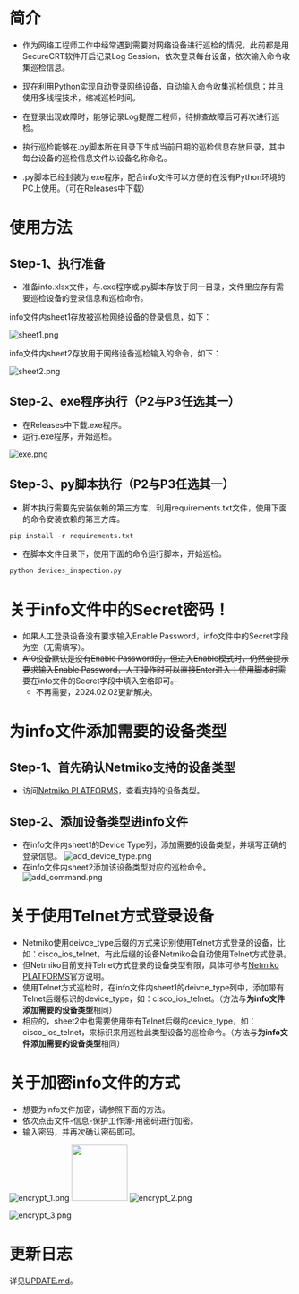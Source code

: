 # 简介

- 作为网络工程师工作中经常遇到需要对网络设备进行巡检的情况，此前都是用SecureCRT软件开启记录Log Session，依次登录每台设备，依次输入命令收集巡检信息。
  
- 现在利用Python实现自动登录网络设备，自动输入命令收集巡检信息；并且使用多线程技术，缩减巡检时间。
  
- 在登录出现故障时，能够记录Log提醒工程师，待排查故障后可再次进行巡检。

- 执行巡检能够在.py脚本所在目录下生成当前日期的巡检信息存放目录，其中每台设备的巡检信息文件以设备名称命名。

- .py脚本已经封装为.exe程序，配合info文件可以方便的在没有Python环境的PC上使用。（可在Releases中下载）

# 使用方法

## Step-1、执行准备

- 准备info.xlsx文件，与.exe程序或.py脚本存放于同一目录，文件里应存有需要巡检设备的登录信息和巡检命令。

info文件内sheet1存放被巡检网络设备的登录信息，如下：

![sheet1.png](https://github.com/icefire-ken/devices_inspection/blob/main/images/sheet1.png?raw=true)

info文件内sheet2存放用于网络设备巡检输入的命令，如下：

![sheet2.png](https://github.com/icefire-ken/devices_inspection/blob/main/images/sheet2.png?raw=true)

## Step-2、exe程序执行（P2与P3任选其一）

- 在Releases中下载.exe程序。
- 运行.exe程序，开始巡检。

![exe.png](https://github.com/icefire-ken/devices_inspection/blob/main/images/exe.png?raw=true)

## Step-3、py脚本执行（P2与P3任选其一）

- 脚本执行需要先安装依赖的第三方库，利用requirements.txt文件，使用下面的命令安装依赖的第三方库。

```python
pip install -r requirements.txt
```

- 在脚本文件目录下，使用下面的命令运行脚本，开始巡检。

```python
python devices_inspection.py
```

# 关于info文件中的Secret密码！

- 如果人工登录设备没有要求输入Enable Password，info文件中的Secret字段为空（无需填写）。
- ~~A10设备默认是没有Enable Password的，但进入Enable模式时，仍然会提示要求输入Enable Password，人工操作时可以直接Enter进入；使用脚本时需要在info文件的Secret字段中填入空格即可。~~
  - 不再需要，2024.02.02更新解决。

# 为info文件添加需要的设备类型

## Step-1、首先确认Netmiko支持的设备类型

- 访问[Netmiko PLATFORMS](https://github.com/ktbyers/netmiko/blob/develop/PLATFORMS.md)，查看支持的设备类型。

## Step-2、添加设备类型进info文件

- 在info文件内sheet1的Device Type列，添加需要的设备类型，并填写正确的登录信息。
![add_device_type.png](https://github.com/icefire-ken/devices_inspection/blob/main/images/add_device_type.png?raw=true)
- 在info文件内sheet2添加该设备类型对应的巡检命令。
![add_command.png](https://github.com/icefire-ken/devices_inspection/blob/main/images/add_command.png?raw=true)

# 关于使用Telnet方式登录设备

- Netmiko使用deivce_type后缀的方式来识别使用Telnet方式登录的设备，比如：cisco_ios_telnet，有此后缀的设备Netmiko会自动使用Telnet方式登录。
- 但Netmiko目前支持Telnet方式登录的设备类型有限，具体可参考[Netmiko PLATFORMS](https://github.com/ktbyers/netmiko/blob/develop/PLATFORMS.md)官方说明。
- 使用Telnet方式巡检时，在info文件内sheet1的deivce_type列中，添加带有Telnet后缀标识的device_type，如：cisco_ios_telnet。（方法与**为info文件添加需要的设备类型**相同）
- 相应的，sheet2中也需要使用带有Telnet后缀的device_type，如：cisco_ios_telnet，来标识来用巡检此类型设备的巡检命令。（方法与**为info文件添加需要的设备类型**相同）

# 关于加密info文件的方式

- 想要为info文件加密，请参照下面的方法。
- 依次点击文件-信息-保护工作薄-用密码进行加密。
- 输入密码，并再次确认密码即可。

![encrypt_1.png](https://github.com/icefire-ken/devices_inspection/blob/main/images/encrypt_1.png?raw=true&width=100px)
<img src=“https://github.com/icefire-ken/devices_inspection/blob/main/images/encrypt_1.png” width="100" />
![encrypt_2.png](https://github.com/icefire-ken/devices_inspection/blob/main/images/encrypt_2.png?raw=true&width=600px)

![encrypt_3.png](https://github.com/icefire-ken/devices_inspection/blob/main/images/encrypt_3.png?raw=true&width=600px)

# 更新日志

详见[UPDATE.md](https://github.com/icefire-ken/devices_inspection/blob/main/UPDATE.md)。